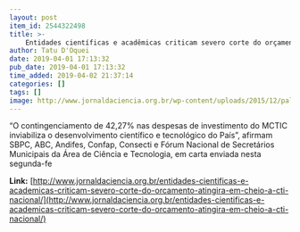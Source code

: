 ```yaml
---
layout: post
item_id: 2544322498
title: >-
    Entidades científicas e acadêmicas criticam severo corte do orçamento: “atingirá em cheio a CT&I nacional”
author: Tatu D'Oquei
date: 2019-04-01 17:13:32
pub_date: 2019-04-01 17:13:32
time_added: 2019-04-02 21:37:14
categories: []
tags: []
image: http://www.jornaldaciencia.org.br/wp-content/uploads/2015/12/palacio_do_planalto.jpg
---
```


“O contingenciamento de 42,27% nas despesas de investimento do MCTIC inviabiliza o desenvolvimento científico e tecnológico do País”, afirmam SBPC, ABC, Andifes, Confap, Consecti e Fórum Nacional de Secretários Municipais da Área de Ciência e Tecnologia, em carta enviada nesta segunda-fe

**Link:** [http://www.jornaldaciencia.org.br/entidades-cientificas-e-academicas-criticam-severo-corte-do-orcamento-atingira-em-cheio-a-cti-nacional/](http://www.jornaldaciencia.org.br/entidades-cientificas-e-academicas-criticam-severo-corte-do-orcamento-atingira-em-cheio-a-cti-nacional/)

